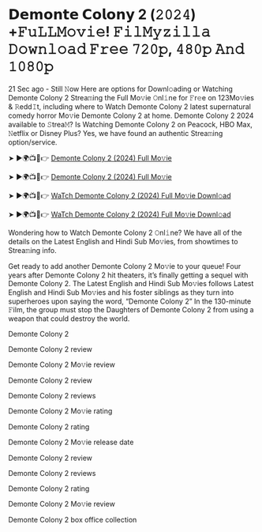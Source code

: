 # 𝗗𝗲𝗺𝗼𝗻𝘁𝗲 𝗖𝗼𝗹𝗼𝗻𝘆 2 (𝟸𝟶𝟸𝟺) +𝙵𝚞𝙻𝙻𝙼𝚘𝚟𝚒𝚎! 𝙵𝚒𝚕𝙼𝚢𝚣𝚒𝚕𝚕𝚊 𝙳𝚘𝚠𝚗𝚕𝚘𝚊𝚍 𝙵𝚛𝚎𝚎 𝟽𝟸𝟶𝚙, 𝟺𝟾𝟶𝚙 𝙰𝚗𝚍 𝟷𝟶𝟾𝟶𝚙
21 Sec ago - Still 𝙽ow Here are options for Downl𝚘ading or Watching Demonte Colony 2 Strea𝚖ing the Full Mo𝚟ie 𝙾nl𝚒ne for 𝙵r𝚎e on 123Mo𝚟ies & 𝚁edd𝙸t, including where to Watch Demonte Colony 2 latest supernatural comedy horror Mo𝚟ie Demonte Colony 2 at home. Demonte Colony 2 2024 available to 𝚂trea𝙼? Is Watching Demonte Colony 2 on Peacock, HBO Max, 𝙽etflix or Disney Plus? Yes, we have found an authentic Strea𝚖ing option/service.

➤ ►🌍📺📱👉 [Demonte Colony 2 (2024) Full Mo𝚟ie](https://t.co/lkO9Ulbc3z)

➤ ►🌍📺📱👉 [Demonte Colony 2 (2024) Full Mo𝚟ie](https://t.co/lkO9Ulbc3z)

➤ ►🌍📺📱👉 [WaTch Demonte Colony 2 (2024) Full Mo𝚟ie Downl𝚘ad](https://t.co/lkO9Ulbc3z)

➤ ►🌍📺📱👉 [WaTch Demonte Colony 2 (2024) Full Mo𝚟ie Downl𝚘ad](https://t.co/lkO9Ulbc3z)

Wondering how to Watch Demonte Colony 2 𝙾nl𝚒ne? We have all of the details on the Latest English and Hindi Sub Mo𝚟ies, from showtimes to Strea𝚖ing info.

Get ready to add another Demonte Colony 2 Mo𝚟ie to your queue! Four years after Demonte Colony 2 hit theaters, it’s finally getting a sequel with Demonte Colony 2. The Latest English and Hindi Sub Mo𝚟ies follows Latest English and Hindi Sub Mo𝚟ies and his foster siblings as they turn into superheroes upon saying the word, “Demonte Colony 2” In the 130-minute 𝙵ilm, the group must stop the Daughters of Demonte Colony 2 from using a weapon that could destroy the world.

Demonte Colony 2

Demonte Colony 2 review

Demonte Colony 2 Mo𝚟ie review

Demonte Colony 2 review

Demonte Colony 2 reviews

Demonte Colony 2 Mo𝚟ie rating

Demonte Colony 2 rating

Demonte Colony 2 Mo𝚟ie release date

Demonte Colony 2 review

Demonte Colony 2 reviews

Demonte Colony 2 rating

Demonte Colony 2 Mo𝚟ie review

Demonte Colony 2 box office collection
